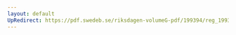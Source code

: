 ```yaml
---
layout: default
UpRedirect: https://pdf.swedeb.se/riksdagen-volumeG-pdf/199394/reg_199394_LU/reg_199394_LU_0011.pdf
---
```

